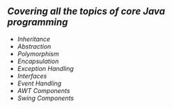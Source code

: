 ## *Covering all the topics of core Java programming*

* *Inheritance*
* *Abstraction*
* *Polymorphism*
* *Encapsulation*  
* *Exception Handling*
* *Interfaces*
* *Event Handling*
* *AWT Components*
* *Swing Components*
